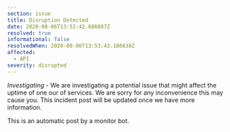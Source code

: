 ```yaml
---
section: issue
title: Disruption Detected
date: 2020-08-06T13:52:42.686087Z
resolved: true
informational: false
resolvedWhen: 2020-08-06T13:53:43.186638Z
affected:
  - API
severity: disrupted
---
```

*Investigating* - We are investigating a potential issue that might affect the uptime of one our of services. We are sorry for any inconvenience this may cause you. This incident post will be updated once we have more information.

This is an automatic post by a monitor bot.
        